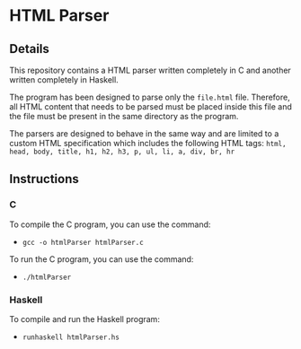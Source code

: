 # HTML Parser
## Details
This repository contains a HTML parser written completely in C and another written completely in Haskell.

The program has been designed to parse only the `file.html` file. Therefore, all HTML content that needs to be parsed must be placed inside this file and the file must be present in the same directory as the program.

The parsers are designed to behave in the same way and are limited to a custom HTML specification which includes the following HTML tags: `html, head, body, title, h1, h2, h3, p, ul, li, a, div, br, hr`

## Instructions
### C
To compile the C program, you can use the command:
  * `gcc -o htmlParser htmlParser.c`

To run the C program, you can use the command:
  * `./htmlParser`
### Haskell
To compile and run the Haskell program:
  * `runhaskell htmlParser.hs`
